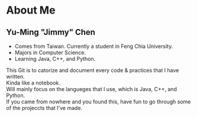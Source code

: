 # About Me
## Yu-Ming "Jimmy" Chen
- Comes from Taiwan. Currently a student in Feng Chia University. 
- Majors in Computer Science.
- Learning Java, C++, and Python.

This Git is to catorize and document every code & practices that I have written.<br>
Kinda like a notebook.<br>
Will mainly focus on the langueges that I use, which is Java, C++, and Python.<br>
If you came from nowhere and you found this, have fun to go through some of the projeccts that I've made.<br>

